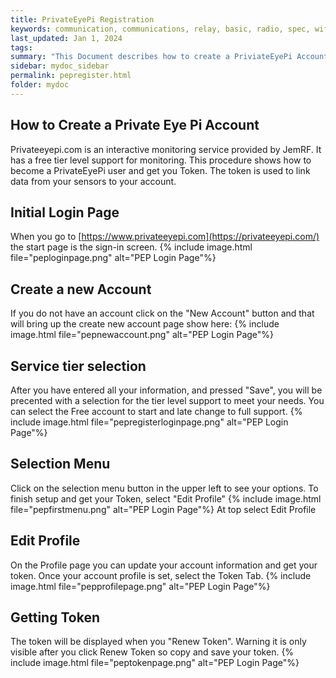 ```yaml
---
title: PrivateEyePi Registration
keywords: communication, communications, relay, basic, radio, spec, wifi, sensor
last_updated: Jan 1, 2024
tags:
summary: "This Document describes how to create a PriviateEyePi Account"
sidebar: mydoc_sidebar
permalink: pepregister.html
folder: mydoc
---
```


## How to Create a Private Eye Pi Account
Privateeyepi.com is an interactive monitoring service provided by JemRF. It has a free tier level support for monitoring. This procedure shows how to become a PrivateEyePi user and get you Token. The token is used to link data from your sensors to your account.
## Initial Login Page
When you go to [https://www.privateeyepi.com](https://privateeyepi.com/) the start page is the sign-in screen.
{% include image.html file="peploginpage.png" alt="PEP Login Page"%}

## Create a new Account
If you do not have an account click on the "New Account" button and that will bring up the create new account page show here:
{% include image.html file="pepnewaccount.png" alt="PEP Login Page"%}

## Service tier selection
After you have entered all your information, and pressed "Save", you will be precented with a selection for the tier level support to meet your needs.
You can select the Free account to start and late change to full support.
{% include image.html file="pepregisterloginpage.png" alt="PEP Login Page"%}

## Selection Menu
Click on the selection menu button in the upper left to see your options.
To finish setup and get your Token, select "Edit Profile"
{% include image.html file="pepfirstmenu.png" alt="PEP Login Page"%}
At top select Edit Profile

## Edit Profile
On the Profile page you can update your account information and get your token.
Once your account profile is set, select the Token Tab.
{% include image.html file="pepprofilepage.png" alt="PEP Login Page"%}

## Getting Token
The token will be displayed when you "Renew Token". Warning it is only visible after you click Renew Token so copy and save your token.
{% include image.html file="peptokenpage.png" alt="PEP Login Page"%}
